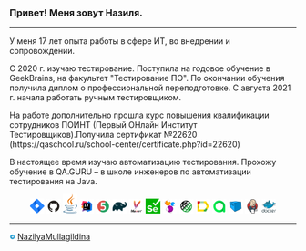 ### Привет! Меня зовут Назиля.
---
<p> У меня 17 лет опыта работы в сфере ИТ, во внедрении и сопровождении. </p> 
<p> С 2020 г. изучаю тестирование. Поступила на годовое обучение в GeekBrains, 
на факультет "Тестирование ПО". По окончании обучения получила диплом о профессиональной переподготовке.
С августа 2021 г. начала работать ручным тестировщиком.
<p>На работе дополнительно прошла курс повышения квалификации сотрудников ПОИНТ 
(Первый ОНлайн Институт Тестировщиков).Получила сертификат №22620 (https://qaschool.ru/school-center/certificate.php?id=22620)</p> 
<p>В настоящее время изучаю автоматизацию тестирования. 
Прохожу обучение в QA.GURU – в школе инженеров по автоматизации тестирования на Java.
</p> 

<p  align="center">
  <code><img width="5%" title="Atlassian Jira" src="./images/icons/jira-logo.svg"></code>
  <code><img width="5%" title="Github" src="./images/icons/GitHub.svg"></code>
  <code><img width="5%" title="Java" src="./images/icons/java-logo.svg"></code>
  <code><img width="5%" title="IntelliJ IDEA" src="./images/icons/IDEA-logo.svg"></code>
  <code><img width="5%" title="JUnit5" src="./images/icons/junit5-logo.svg"></code>
  <code><img width="5%" title="Gradle" src="./images/icons/gradle-logo.svg"></code>
  <code><img width="5%" title="Maven" src="./images/icons/maven.png"></code>
  <code><img width="5%" title="Selenium" src="./images/icons/selenium.png"></code>
  <code><img width="5%" title="Selenide" src="./images/icons/selenide-logo.svg"></code>
  <code><img width="5%" title="REST-Assured" src="./images/icons/rest-assured-logo.svg"></code>
  <code><img width="5%" title="Allure Report" src="./images/icons/allure-Report-logo.svg"></code>
  <code><img width="5%" title="Allure TestOps" src="./images/icons/allure-ee-logo.svg"></code>
  <code><img width="5%" title="Selenoid" src="./images/icons/selenoid-logo.svg"></code>
  <code><img width="5%" title="Jenkins" src="./images/icons/jenkins-logo.svg"></code>
  <code><img width="5%" title="Docker" src="./images/icons/docker-original.svg"></code>
</p>

---

<a href="https://t.me/NazilyaMullagildina"><img width="2%" title="Telegram" src="./images/icons/Telegram.svg"></a>
[NazilyaMullagildina](https://t.me/NazilyaMullagildina) </br>


<!--
**Nazilya/Nazilya** is a ✨ _special_ ✨ repository because its `README.md` (this file) appears on your GitHub profile.

Here are some ideas to get you started:

- 🔭 I’m currently working on ...
- 🌱 I’m currently learning ...
- 👯 I’m looking to collaborate on ...
- 🤔 I’m looking for help with ...
- 💬 Ask me about ...
- 📫 How to reach me: ...
- 😄 Pronouns: ...
- ⚡ Fun fact: ...
-->
